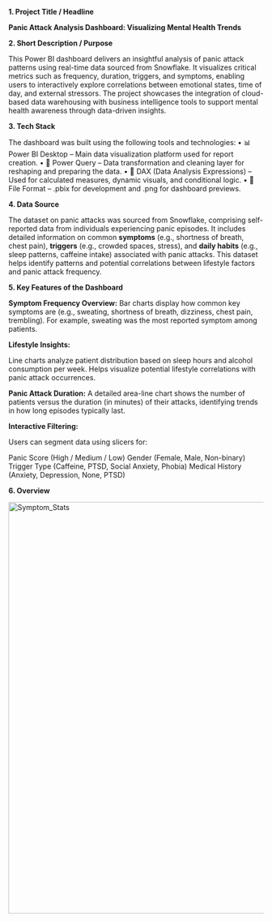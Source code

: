 **1. Project Title / Headline**

**Panic Attack Analysis Dashboard: Visualizing Mental Health Trends**

**2. Short Description / Purpose**

This Power BI dashboard delivers an insightful analysis of panic attack patterns using real-time data sourced from Snowflake. It visualizes critical metrics such as frequency, duration, triggers, and symptoms, enabling users to interactively explore correlations between emotional states, time of day, and external stressors. The project showcases the integration of cloud-based data warehousing with business intelligence tools to support mental health awareness through data-driven insights.

**3. Tech Stack**

The dashboard was built using the following tools and technologies:
• 📊 Power BI Desktop – Main data visualization platform used for report creation.
• 📂 Power Query – Data transformation and cleaning layer for reshaping and preparing the data.
• 🧠 DAX (Data Analysis Expressions) – Used for calculated measures, dynamic visuals, and conditional logic.
• 📁 File Format – .pbix for development and .png for dashboard previews.

**4. Data Source**

The dataset on panic attacks was sourced from Snowflake, comprising self-reported data from individuals experiencing panic episodes. It includes detailed information on common **symptoms** (e.g., shortness of breath, chest pain), **triggers** (e.g., crowded spaces, stress), and **daily habits** (e.g., sleep patterns, caffeine intake) associated with panic attacks. This dataset helps identify patterns and potential correlations between lifestyle factors and panic attack frequency.

**5. Key Features of the Dashboard**

**Symptom Frequency Overview:**
Bar charts display how common key symptoms are (e.g., sweating, shortness of breath, dizziness, chest pain, trembling). For example, sweating was the most reported symptom among patients.

**Lifestyle Insights:**

Line charts analyze patient distribution based on sleep hours and alcohol consumption per week.
Helps visualize potential lifestyle correlations with panic attack occurrences.

**Panic Attack Duration:**
A detailed area-line chart shows the number of patients versus the duration (in minutes) of their attacks, identifying trends in how long episodes typically last.

**Interactive Filtering:**

Users can segment data using slicers for:

Panic Score (High / Medium / Low)
Gender (Female, Male, Non-binary)
Trigger Type (Caffeine, PTSD, Social Anxiety, Phobia)
Medical History (Anxiety, Depression, None, PTSD)

**6. Overview**

<img width="1336" height="812" alt="Symptom_Stats" src="https://github.com/user-attachments/assets/67772465-3ff2-4c39-9b32-4e90dd61ccda" />
